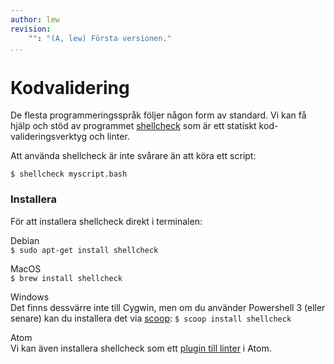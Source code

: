 ```yaml
---
author: lew
revision:
    "": "(A, lew) Första versionen."
...
```

Kodvalidering
=======================

De flesta programmeringsspråk följer någon form av standard. Vi kan få hjälp och stöd av programmet [shellcheck](https://github.com/koalaman/shellcheck) som är ett statiskt kod-valideringsverktyg och linter.

Att använda shellcheck är inte svårare än att köra ett script:

`$ shellcheck myscript.bash`



### Installera

För att installera shellcheck direkt i terminalen:

Debian  
`$ sudo apt-get install shellcheck`

MacOS  
`$ brew install shellcheck`

Windows  
Det finns dessvärre inte till Cygwin, men om du använder Powershell 3 (eller senare) kan du installera det via [scoop](https://scoop.sh/): `$ scoop install shellcheck`

Atom  
Vi kan även installera shellcheck som ett [plugin till linter](https://github.com/AtomLinter/linter-shellcheck) i Atom.
